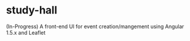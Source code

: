 # study-hall
(In-Progress) A front-end UI for event creation/mangement using Angular 1.5.x and Leaflet
